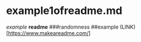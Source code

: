 # example1ofreadme.md
*example*
**readme**
###randomness
##example
(LINK)[https://www.makeareadme.com/]

